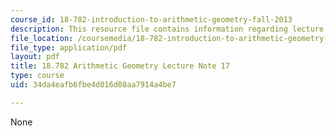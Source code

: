 ```yaml
---
course_id: 18-782-introduction-to-arithmetic-geometry-fall-2013
description: This resource file contains information regarding lecture note 17.
file_location: /coursemedia/18-782-introduction-to-arithmetic-geometry-fall-2013/34da4eafb6fbe4d016d08aa7914a4be7_MIT18_782F13_lec17.pdf
file_type: application/pdf
layout: pdf
title: 18.782 Arithmetic Geometry Lecture Note 17
type: course
uid: 34da4eafb6fbe4d016d08aa7914a4be7

---
```

None